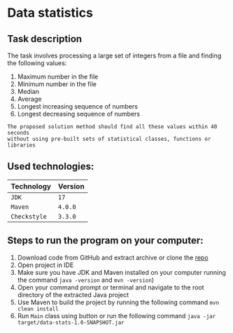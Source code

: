 # Data statistics
## Task description
The task involves processing a large set of integers from a file and finding the following values:

1. Maximum number in the file
2. Minimum number in the file
3. Median
4. Average
5. Longest increasing sequence of numbers
6. Longest decreasing sequence of numbers

```
The proposed solution method should find all these values within 40 seconds 
without using pre-built sets of statistical classes, functions or libraries
```

## Used technologies:
| Technology            | Version   |
|:----------------------|:----------|
| `JDK`                 | `17`      |
| `Maven`               | `4.0.0`   |
| `Checkstyle`          | `3.3.0`   |

## Steps to run the program on your computer:
1. Download code from GitHub and extract archive or clone the [repo](https://github.com/mrmax24/data-stats)
2. Open project in IDE
3. Make sure you have JDK and Maven installed on your computer running the command `java -version` and `mvn -version`)
4. Open your command prompt or terminal and navigate to the root directory of the extracted Java project
5. Use Maven to build the project by running the following command `mvn clean install`
6. Run `Main` class using button or run the following command `java -jar target/data-stats-1.0-SNAPSHOT.jar`
